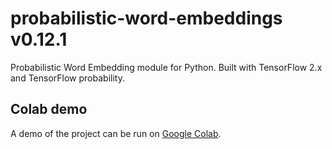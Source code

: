 # probabilistic-word-embeddings v0.12.1

Probabilistic Word Embedding module for Python. Built with TensorFlow 2.x and TensorFlow probability.

## Colab demo

A demo of the project can be run on [Google Colab](https://colab.research.google.com/drive/1dGqWn7SMqg-fGzVUGzXSOUmsX8m9k5k2).
